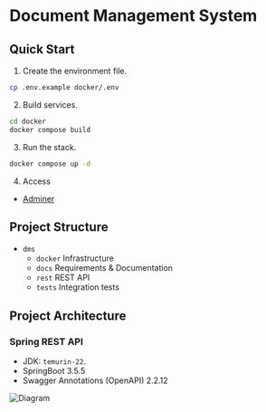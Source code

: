 # Document Management System

## Quick Start

1. Create the environment file.

```sh
cp .env.example docker/.env
```

2. Build services.

```sh
cd docker
docker compose build
```

3. Run the stack.

```sh
docker compose up -d
```

4. Access
- [Adminer](http://localhost:9090)

## Project Structure

- `dms`
    - `docker` Infrastructure
    - `docs` Requirements & Documentation
    - `rest` REST API
    - `tests` Integration tests


## Project Architecture
### Spring REST API
- JDK: `temurin-22`.
- SpringBoot 3.5.5
- Swagger Annotations (OpenAPI) 2.2.12

![Diagram](https://www.plantuml.com/plantuml/png/ROtBIiH044NtzHMNx4SHdCqmX8aFK70HJS1rFyhOJD8Tgoku4FzTJJ08pggRKuTp3rcDw3JqrFEBGXCaTAyA7uITXXI9OlACuYQv8mkkqp2cp6ZKk6E13mBS3ueS5SNUbiqe8NPukcrQLFNz_joM1Ko6S5O2l55ZJURPhLFMJhXvVC35TZMz_HUj_10Y2xPdbwjc5aQ4kOtDfeIts65Sglcj9_nQ9w-VHCPf4XHL7npFrIcpq9_nPxQualJ-ZUUxNVv4KrwgArdUcQshEzorRKq7ZduQ-Yy0)
